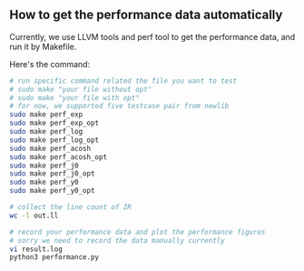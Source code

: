## How to get the performance data automatically

Currently, we use LLVM tools and perf tool to get the performance data, and run it by Makefile.

Here's the command:

```bash
# run specific command related the file you want to test
# sudo make "your file without opt"
# sudo make "your file with opt"
# for now, we supported five testcase pair from newlib
sudo make perf_exp
sudo make perf_exp_opt
sudo make perf_log
sudo make perf_log_opt
sudo make perf_acosh
sudo make perf_acosh_opt
sudo make perf_j0
sudo make perf_j0_opt
sudo make perf_y0
sudo make perf_y0_opt

# collect the line count of IR
wc -l out.ll

# record your performance data and plot the performance figures
# sorry we need to record the data manually currently
vi result.log
python3 performance.py
```

